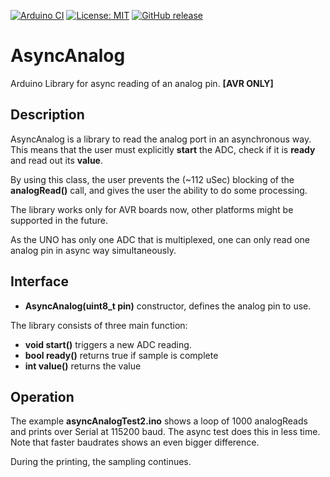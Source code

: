 
[![Arduino CI](https://github.com/RobTillaart/AsyncAnalog/workflows/Arduino%20CI/badge.svg)](https://github.com/marketplace/actions/arduino_ci)
[![License: MIT](https://img.shields.io/badge/license-MIT-green.svg)](https://github.com/RobTillaart/AsyncAnalog/blob/master/LICENSE)
[![GitHub release](https://img.shields.io/github/release/RobTillaart/AsyncAnalog.svg?maxAge=3600)](https://github.com/RobTillaart/AsyncAnalog/releases)

# AsyncAnalog

Arduino Library for async reading of an analog pin. **\[AVR ONLY\]**


## Description
AsyncAnalog is a library to read the analog port in an asynchronous way.
This means that the user must explicitly **start** the ADC, check if it is **ready**
and read out its **value**.

By using this class, the user prevents the (~112 uSec) blocking of the 
**analogRead()** call, and gives the user the ability to do some processing.

The library works only for AVR boards now, other platforms might be supported in the future.

As the UNO has only one ADC that is multiplexed, one can only read one analog pin
in async way simultaneously.

## Interface 

- **AsyncAnalog(uint8_t pin)** constructor, defines the analog pin to use.
    
The library consists of three main function:

- **void start()** triggers a new ADC reading.
- **bool ready()** returns true if sample is complete
- **int value()** returns the value 

## Operation

The example **asyncAnalogTest2.ino** shows a loop of 1000 analogReads and prints 
over Serial at 115200 baud. The async test does this in less time. Note that faster
baudrates shows an even bigger difference.

During the printing, the sampling continues.


